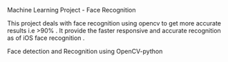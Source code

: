 Machine Learning Project - Face Recognition

This project deals with face recognition using opencv to get more accurate results i.e >90% . It provide the faster responsive and accurate recognition as of iOS face recognition .

Face detection and Recognition using OpenCV-python

